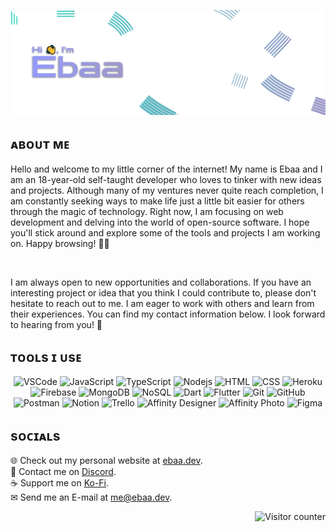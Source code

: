 <p align="center">
   <img src="images/README_Banner_2.png" alt="Banner" />
</p>
<h2>ᴀʙᴏᴜᴛ ᴍᴇ</h2>
<p>
Hello and welcome to my little corner of the internet! My name is Ebaa and I am an 18-year-old self-taught developer who loves to tinker with new ideas and projects. Although many of my ventures never quite reach completion, I am constantly seeking ways to make life just a little bit easier for others through the magic of technology. Right now, I am focusing on web development and delving into the world of open-source software. I hope you'll stick around and explore some of the tools and projects I am working on. Happy browsing! 🐱‍💻
</p>
<br>
<p>
I am always open to new opportunities and collaborations. If you have an interesting project or idea that you think I could contribute to, please don't hesitate to reach out to me. I am eager to work with others and learn from their experiences. You can find my contact information below. I look forward to hearing from you! 🤝
</p>

<h2>ᴛᴏᴏʟs ɪ ᴜsᴇ</h2>
<p align="center">
   <img src="https://img.shields.io/badge/-VSCode-27d0bb?style=flat-square&logo=visual-studio-code&logoColor=white" alt="VSCode" />
   <img src="https://img.shields.io/badge/-JavaScript-10cec2?style=flat-square&logo=javascript&logoColor=white" alt="JavaScript" />
   <img src="https://img.shields.io/badge/-TypeScript-00ccc9?style=flat-square&logo=typescript&logoColor=white" alt="TypeScript" />
   <img src="https://img.shields.io/badge/-Nodejs-00cacf?style=flat-square&logo=Node.js&logoColor=white" alt="Nodejs" />
   <img src="https://img.shields.io/badge/-HTML-00c8d4?style=flat-square&logo=html5&logoColor=white" alt="HTML" />
   <img src="https://img.shields.io/badge/-CSS-00c5d9?style=flat-square&logo=css3&logoColor=white" alt="CSS" />
   <img src="https://img.shields.io/badge/-Heroku-00c2dc?style=flat-square&logo=heroku&logoColor=white" alt="Heroku" />
   <img src="https://img.shields.io/badge/-Firebase-1cc0df?style=flat-square&logo=firebase&logoColor=white" alt="Firebase" />
   <img src="https://img.shields.io/badge/-MongoDB-2fbde2?style=flat-square&logo=mongodb&logoColor=white" alt="MongoDB" />
   <img src="https://img.shields.io/badge/-NoSQL-3fb9e3?style=flat-square&logo=SQLite&logoColor=white" alt="NoSQL" />
   <img src="https://img.shields.io/badge/-Dart-4cb6e3?style=flat-square&logo=dart&logoColor=white" alt="Dart" />
   <img src="https://img.shields.io/badge/-Flutter-59b3e3?style=flat-square&logo=flutter&logoColor=white" alt="Flutter" />
   <img src="https://img.shields.io/badge/-Git-65afe2?style=flat-square&logo=git&logoColor=white" alt="Git" />
   <img src="https://img.shields.io/badge/-GitHub-70ace0?style=flat-square&logo=github&logoColor=white" alt="GitHub" />
   <img src="https://img.shields.io/badge/-Postman-79a9de?style=flat-square&logo=postman&logoColor=white" alt="Postman" />
   <img src="https://img.shields.io/badge/-Notion-82a5da?style=flat-square&logo=notion&logoColor=white" alt="Notion" />
   <img src="https://img.shields.io/badge/-Trello-8ba2d6?style=flat-square&logo=trello&logoColor=white" alt="Trello" />
   <img src="https://img.shields.io/badge/-Affinity_Designer-929ed2?style=flat-square&logo=affinity-designer&logoColor=white" alt="Affinity Designer" />
   <img src="https://img.shields.io/badge/-Affinity_Photo-989bcd?style=flat-square&logo=affinity-photo&logoColor=white" alt="Affinity Photo" />
   <img src="https://img.shields.io/badge/-Figma-9e98c8?style=flat-square&logo=figma&logoColor=white" alt="Figma" />
</p>
<h2>sᴏᴄɪᴀʟs</h2>
<p>
   🌐 Check out my personal website at <a href="https://ebaa.dev/" target="_blank">ebaa.dev</a>.<br>
   💬 Contact me on <a href="https://discord.com/users/294546978925182977" target="_blank">Discord</a>.<br>
   ☕ Support me on <a href="https://ko-fi.com/B0B73WFJT" target="_blank">Ko-Fi</a>.<br>
   ✉ Send me an E-mail at <a href="mailto:me@ebaa.dev" target="_blank">me@ebaa.dev</a>.<br>
</p>
<p align="right">
   <img src="https://visitor-badge.laobi.icu/badge?page_id=.EbaaCode&left_color=black&right_color=black&left_text=Visitors" alt="Visitor counter" />
</p>
<!-- ![GitHub stats](https://github-readme-stats.vercel.app/api?username=ebaacode&show_icons=true&locale=en&theme=rose_pine&icon_color=27D0BB&bg_color=ffffff00&text_color=2AC19E&hide_border=true) -->
